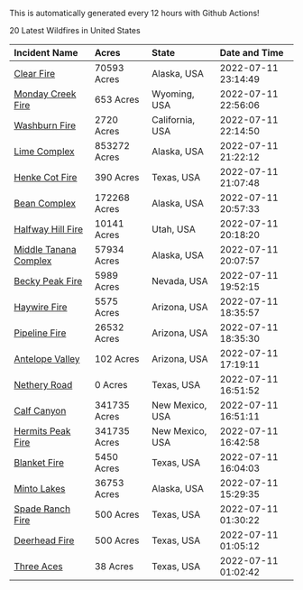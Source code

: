 This is automatically generated every 12 hours with Github Actions!

20 Latest Wildfires in United States

 | Incident Name | Acres | State | Date and Time |
|:---|:---|:---|:---|
| [Clear Fire](https://inciweb.nwcg.gov/incident/8178/) | 70593 Acres | Alaska, USA | 2022-07-11 23:14:49 |
| [Monday Creek Fire](https://inciweb.nwcg.gov/incident/8214/) | 653 Acres | Wyoming, USA | 2022-07-11 22:56:06 |
| [Washburn Fire](https://inciweb.nwcg.gov/incident/8209/) | 2720 Acres | California, USA | 2022-07-11 22:14:50 |
| [Lime Complex](https://inciweb.nwcg.gov/incident/8173/) | 853272 Acres | Alaska, USA | 2022-07-11 21:22:12 |
| [Henke Cot Fire](https://inciweb.nwcg.gov/incident/8218/) | 390 Acres | Texas, USA | 2022-07-11 21:07:48 |
| [Bean Complex](https://inciweb.nwcg.gov/incident/8183/) | 172268 Acres | Alaska, USA | 2022-07-11 20:57:33 |
| [Halfway Hill Fire](https://inciweb.nwcg.gov/incident/8215/) | 10141 Acres | Utah, USA | 2022-07-11 20:18:20 |
| [Middle Tanana Complex](https://inciweb.nwcg.gov/incident/8201/) | 57934 Acres | Alaska, USA | 2022-07-11 20:07:57 |
| [Becky Peak Fire](https://inciweb.nwcg.gov/incident/8210/) | 5989 Acres | Nevada, USA | 2022-07-11 19:52:15 |
| [Haywire Fire](https://inciweb.nwcg.gov/incident/8155/) | 5575 Acres | Arizona, USA | 2022-07-11 18:35:57 |
| [Pipeline Fire](https://inciweb.nwcg.gov/incident/8152/) | 26532 Acres | Arizona, USA | 2022-07-11 18:35:30 |
| [Antelope Valley](https://inciweb.nwcg.gov/incident/8181/) | 102 Acres | Arizona, USA | 2022-07-11 17:19:11 |
| [Nethery Road](https://inciweb.nwcg.gov/incident/8222/) | 0 Acres | Texas, USA | 2022-07-11 16:51:52 |
| [Calf Canyon](https://inciweb.nwcg.gov/incident/8069/) | 341735 Acres | New Mexico, USA | 2022-07-11 16:51:11 |
| [Hermits Peak Fire](https://inciweb.nwcg.gov/incident/8049/) | 341735 Acres | New Mexico, USA | 2022-07-11 16:42:58 |
| [Blanket Fire](https://inciweb.nwcg.gov/incident/8211/) | 5450 Acres | Texas, USA | 2022-07-11 16:04:03 |
| [Minto Lakes](https://inciweb.nwcg.gov/incident/8182/) | 36753 Acres | Alaska, USA | 2022-07-11 15:29:35 |
| [Spade Ranch Fire](https://inciweb.nwcg.gov/incident/8220/) | 500 Acres | Texas, USA | 2022-07-11 01:30:22 |
| [Deerhead Fire](https://inciweb.nwcg.gov/incident/8212/) | 500 Acres | Texas, USA | 2022-07-11 01:05:12 |
| [Three Aces](https://inciweb.nwcg.gov/incident/8219/) | 38 Acres | Texas, USA | 2022-07-11 01:02:42 |
